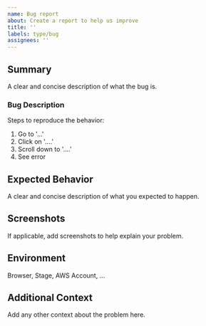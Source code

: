 ```yaml
---
name: Bug report
about: Create a report to help us improve
title: ''
labels: type/bug
assignees: ''
---
```


## Summary
A clear and concise description of what the bug is.

### Bug Description
Steps to reproduce the behavior:
1. Go to '...'
2. Click on '....'
3. Scroll down to '....'
4. See error

## Expected Behavior
A clear and concise description of what you expected to happen.

## Screenshots
If applicable, add screenshots to help explain your problem.

## Environment

Browser, Stage, AWS Account, ...

## Additional Context
Add any other context about the problem here.
